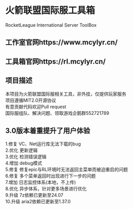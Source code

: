 <h1>火箭联盟国际服工具箱</h1>
RocketLeague International Server ToolBox

<h2>工作室官网https://www.mcylyr.cn/</h2>
<h2>工具箱官网https://rl.mcylyr.cn/</h2>

<h2>项目描述</h2>
本项目为火箭联盟国际服相关工具，非外挂，仅提供玩家服务
</br>
项目遵循MIT2.0开源协议
</br>
有意贡献代码欢迎Pull request
</br>
国际服组队、解决问题、领取游戏企鹅群552721789

<h2>3.0版本着重提升了用户体验</h2>
1.修复 VC、Net运行库无法下载的bug
</br>2.优化 更新逻辑
</br>3.优化 检测错误逻辑
</br>4.增加 debug模式
</br>5.修复 修复epic与RL环境时无法返回主菜单而被迫重启的问题
</br>6.修复 多个菜单返回时出现进行下一步的问题
</br>7.增加 日志监控体系(本地，不上传)
</br>8.优化 异步体系，针对更多场景进行优化
</br>9.升级 7z依赖已更新至24.07
</br>10.升级 aria2依赖已更新至1.37.0

